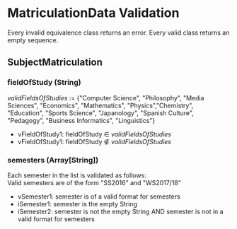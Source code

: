# MatriculationData Validation
Every invalid equivalence class returns an error. Every valid class returns an empty sequence.

## SubjectMatriculation

### fieldOfStudy (String)
*validFieldsOfStudies* := {"Computer Science", "Philosophy", "Media Sciences", "Economics", "Mathematics", "Physics","Chemistry", "Education", "Sports Science", "Japanology", "Spanish Culture", "Pedagogy", "Business Informatics", "Linguistics"}
- vFieldOfStudy1: fieldOfStudy ∈ *validFieldsOfStudies*
- vFieldOfStudy1: fieldOfStudy ∉ *validFieldsOfStudies*

### semesters (Array[String])
Each semester in the list is validated as follows:  
Valid semesters are of the form "SS2016" and "WS2017/18"
- vSemester1: semester is of a valid format for semesters
- iSemester1: semester is the empty String
- iSemester2: semester is not the empty String AND semester is not in a valid format for semesters